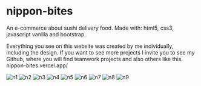 # nippon-bites
An e-commerce about sushi delivery food.
Made with: html5, css3, javascript vanilla and
bootstrap.


Everything you see on this website was created by me individually, including the design. If you want to see more projects I invite you to see my Github, where you will find teamwork projects and also others like this.
nippon-bites.vercel.app/

![n1](https://github.com/matiasecharri/nippon-bites/assets/114617122/e21ad0b4-2bf7-4ea9-a489-fd80884da1ea)
![n2](https://github.com/matiasecharri/nippon-bites/assets/114617122/e598a01a-8f9d-4d6c-9ce6-62f78938ffb4)
![n3](https://github.com/matiasecharri/nippon-bites/assets/114617122/4da8da90-135f-47ed-8ae0-f1eca00f60be)
![n4](https://github.com/matiasecharri/nippon-bites/assets/114617122/ec724d8d-486d-4bff-9a29-26f874bc3f50)
![n5](https://github.com/matiasecharri/nippon-bites/assets/114617122/0867f365-1bb3-404d-8a41-372f39779634)
![n6](https://github.com/matiasecharri/nippon-bites/assets/114617122/35af0265-d45a-4edc-a366-a8aa9931a857)
![n7](https://github.com/matiasecharri/nippon-bites/assets/114617122/7f3c8998-aeee-40af-925e-1749a5f2579c)
![n8](https://github.com/matiasecharri/nippon-bites/assets/114617122/493eef30-4730-43d8-8ca5-adab62b558e2)
![n9](https://github.com/matiasecharri/nippon-bites/assets/114617122/19187270-bd4a-4cc2-8f60-bcfa0ce1cdaf)
